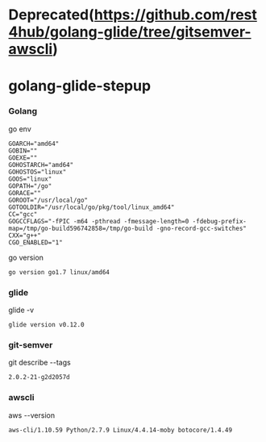 # Deprecated(https://github.com/rest4hub/golang-glide/tree/gitsemver-awscli)


# golang-glide-stepup
### Golang
go env
```
GOARCH="amd64"
GOBIN=""
GOEXE=""
GOHOSTARCH="amd64"
GOHOSTOS="linux"
GOOS="linux"
GOPATH="/go"
GORACE=""
GOROOT="/usr/local/go"
GOTOOLDIR="/usr/local/go/pkg/tool/linux_amd64"
CC="gcc"
GOGCCFLAGS="-fPIC -m64 -pthread -fmessage-length=0 -fdebug-prefix-map=/tmp/go-build596742858=/tmp/go-build -gno-record-gcc-switches"
CXX="g++"
CGO_ENABLED="1"
```
go version
```
go version go1.7 linux/amd64
```
### glide
glide -v
```
glide version v0.12.0

```

### git-semver
git describe --tags
```
2.0.2-21-g2d2057d
```
### awscli
aws --version
```
aws-cli/1.10.59 Python/2.7.9 Linux/4.4.14-moby botocore/1.4.49
```
